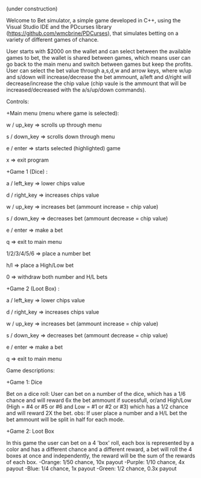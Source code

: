  (under construction)

  Welcome to Bet simulator, a simple game developed in C++, using the Visual Studio IDE and the PDcurses library (https://github.com/wmcbrine/PDCurses), that simulates betting on a variety of different games of chance. 

  User starts with $2000 on the wallet and can select between the available games to bet, the wallet is shared between games, which means user can go back to the main menu and switch between games but keep the profits. User can select the bet value through a,s,d,w and arrow keys, where w/up and s/down will increase/decrease the bet ammount, a/left and d/right will decrease/increase the chip value (chip vaule is the ammount that will be increased/decreased with the a/s/up/down commands).

 Controls: 

+Main menu (menu where game is selected):

  w / up_key    => scrolls up through menu

  s / down_key  => scrolls down through menu

  e / enter     => starts selected (highlighted) game

  x             => exit program

+Game 1 (Dice) :

  a / left_key  => lower chips value

  d / right_key => increases chips value

  w / up_key    => increases bet (ammount increase = chip value)

  s / down_key  => decreases bet (ammount decrease = chip value)

  e / enter     => make a bet

  q             => exit to main menu

  1/2/3/4/5/6   => place a number bet

  h/l           => place a High/Low bet

  0             => withdraw both number and H/L bets


+Game 2 (Loot Box) :

  a / left_key  => lower chips value

  d / right_key => increases chips value

  w / up_key    => increases bet (ammount increase = chip value)

  s / down_key  => decreases bet (ammount decrease = chip value)

  e / enter     => make a bet

  q             => exit to main menu
  

  Game descriptions:
 
 +Game 1: Dice

  Bet on a dice roll: User can bet on a number of the dice, which has a 1/6 chance and will reward 6x the bet ammount if sucessfull, or/and High/Low (High = #4 or #5 or #6 and Low = #1 or #2 or #3) which has a 1/2 chance and will reward 2X the bet. 
   obs: If user place a number and a H/L bet the bet ammount will be split in half for each mode.

 +Game 2: Loot Box

  In this game the user can bet on a 4 'box' roll, each box is represented by a color and has a different chance and a different reward, a bet will roll the 4 boxes at once and independently, the reward will be the sum of the rewards of each box.
    -Orange: 1/50 chance, 10x payout 
    -Purple: 1/10 chance, 4x payout
    -Blue:   1/4 chance,  1x payout
    -Green:  1/2 chance,  0.3x payout



	
	


